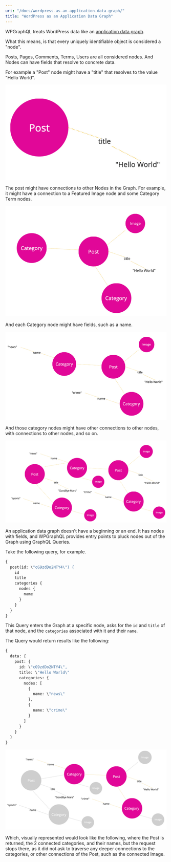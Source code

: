 ```yaml
---
uri: "/docs/wordpress-as-an-application-data-graph/"
title: "WordPress as an Application Data Graph"
---
```


WPGraphQL treats WordPress data like an [application data graph](https://en.wikipedia.org/wiki/Graph_theory).

What this means, is that every uniquely identifiable object is considered a "node". 

Posts, Pages, Comments, Terms, Users are all considered nodes. And Nodes can have fields that resolve to concrete data. 

For example a "Post" node might have a "title" that resolves to the value "Hello World". 

![A circle with the word "Post" representing a Post node. A line connecting to the word "title" and a line connecting "title" to "hello world".](./images/data-graph-hello-world.png)

The post might have connections to other Nodes in the Graph. For example, it might have a connection to a Featured Image node and some Category Term nodes.

![A circle labeled "Post" with a "title" field with the value "hello world". And lines connecting the "Post" circle to other circles labeled "Image", "Category" and "Category".](./images/data-graph-category-terms.png)

And each Category node might have fields, such as a name. 

![A circle representing a node labeled "Post" with a "title" field with the value "hello world". And lines connecting the "Post" node to other nodes labeled "Image", "Category" and "Category". Each category with a name field.](./images/data-graph-category-term-connections.png)

And those category nodes might have other connections to other nodes, with connections to other nodes, and so on. 

![](./images/data-graph-category-terms-connection-complex.png)

An application data graph doesn't have a beginning or an end. It has nodes with fields, and WPGraphQL provides entry points to pluck nodes out of the Graph using GraphQL Queries. 

Take the following query, for example.

```graphql
{
  post(id: \"cG9zdDo2NTY4\") {
    id
    title
    categories {
      nodes {
        name
      }
    }
  } 
}
```

This Query enters the Graph at a specific node, asks for the `id` and `title` of that node, and the `categories` associated with it and their `name`.

The Query would return results like the following:

```graphql
{
  data: {
    post: {
      id: \"cG9zdDo2NTY4\",
      title: \"Hello World\"
      categories: {
        nodes: [
          {
            name: \"news\"
          },
          {
            name: \"crime\"
          }
        ]
      }
    }
  }
}
```

![](./images/data-graph-query-filter.png)

Which, visually represented would look like the following, where the Post is returned, the 2 connected categories, and their names, but the request stops there, as it did not ask to traverse any deeper connections to the categories, or other connections of the Post, such as the connected Image.
